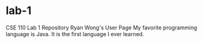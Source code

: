 # lab-1
CSE 110 Lab 1 Repository
Ryan Wong's User Page
My favorite programming language is Java. It is the first language I ever learned.